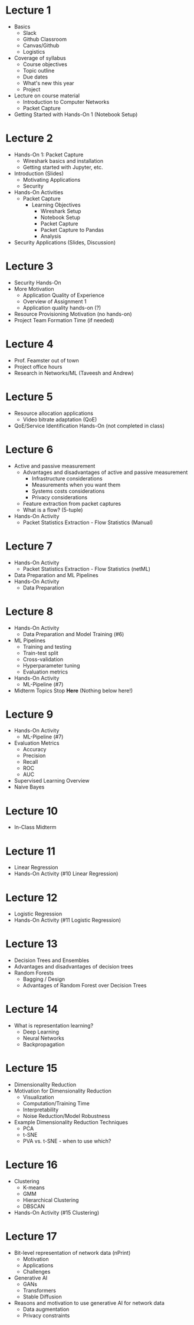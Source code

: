 # Lecture 1

* Basics
  * Slack
  * Github Classroom
  * Canvas/Github
  * Logistics 
* Coverage of syllabus
  * Course objectives
  * Topic outline
  * Due dates
  * What's new this year
  * Project
* Lecture on course material
  * Introduction to Computer Networks
  * Packet Capture
* Getting Started with Hands-On 1 (Notebook Setup)

# Lecture 2

* Hands-On 1: Packet Capture
  * Wireshark basics and installation
  * Getting started with Jupyter, etc.
* Introduction (Slides)
  * Motivating Applications
  * Security
* Hands-On Activities
  * Packet Capture
    * Learning Objectives
       * Wireshark Setup
       * Notebook Setup
       * Packet Capture
       * Packet Capture to Pandas
       * Analysis
* Security Applications (Slides, Discussion)

# Lecture 3

* Security Hands-On
* More Motivation
  * Application Quality of Experience
  * Overview of Assignment 1
  * Application quality hands-on (?)
* Resource Provisioning Motivation (no hands-on)
* Project Team Formation Time (if needed)

# Lecture 4

* Prof. Feamster out of town
* Project office hours
* Research in Networks/ML (Taveesh and Andrew)

# Lecture 5

* Resource allocation applications
  * Video bitrate adaptation (QoE)
* QoE/Service Identification Hands-On (not completed in class)

# Lecture 6

* Active and passive measurement
   * Advantages and disadvantages of active and passive measurement
     * Infrastructure considerations
     * Measurements when you want them
     * Systems costs considerations
     * Privacy considerations
   * Feature extraction from packet captures
   * What is a flow? (5-tuple)
* Hands-On Activity
   * Packet Statistics Extraction - Flow Statistics (Manual)

# Lecture 7

* Hands-On Activity
   * Packet Statistics Extraction - Flow Statistics (netML)
* Data Preparation and ML Pipelines
* Hands-On Activity
   * Data Preparation



# Lecture 8

* Hands-On Activity
  * Data Preparation and Model Training (#6)
* ML Pipelines
  * Training and testing
  * Train-test split
  * Cross-validation
  * Hyperparameter tuning
  * Evaluation metrics
* Hands-On Activity
   * ML-Pipeline (#7)
* Midterm Topics Stop **Here** (Nothing below here!)

# Lecture 9

* Hands-On Activity
   * ML-Pipeline (#7)
* Evaluation Metrics
   * Accuracy
   * Precision
   * Recall
   * ROC
   * AUC
* Supervised Learning Overview
* Naive Bayes

# Lecture 10 

* In-Class Midterm

# Lecture 11

* Linear Regression
* Hands-On Activity (#10 Linear Regression)

# Lecture 12

* Logistic Regression
* Hands-On Activity (#11 Logistic Regression)

# Lecture 13

* Decision Trees and Ensembles
* Advantages and disadvantages of decision trees
* Random Forests
  * Bagging / Design
  * Advantages of Random Forest over Decision Trees


# Lecture 14

* What is representation learning?
   * Deep Learning
   * Neural Networks
   * Backpropagation

# Lecture 15

* Dimensionality Reduction
* Motivation for Dimensionality Reduction
  * Visualization
  * Computation/Training Time
  * Interpretability
  * Noise Reduction/Model Robustness
* Example Dimensionality Reduction Techniques
   * PCA
   * t-SNE
   * PVA vs. t-SNE - when to use which?


# Lecture 16

* Clustering
   * K-means
   * GMM
   * Hierarchical Clustering
   * DBSCAN
* Hands-On Activity (#15 Clustering)

# Lecture 17

* Bit-level representation of network data (nPrint)
  * Motivation
  * Applications
  * Challenges
* Generative AI
   * GANs
   * Transformers
   * Stable Diffusion
* Reasons and motivation to use generative AI for network data
  * Data augmentation
  * Privacy constraints

